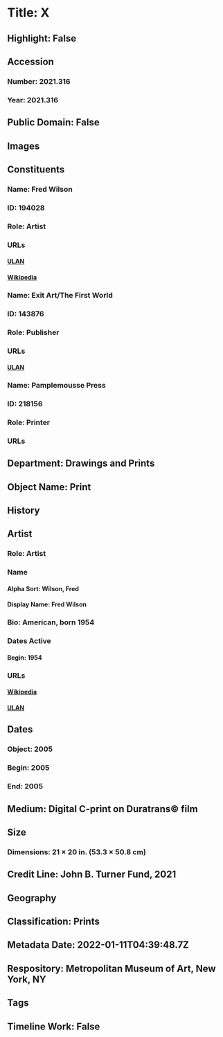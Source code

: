 # Title: X
## Highlight: False
## Accession
### Number: 2021.316
### Year: 2021.316
## Public Domain: False
## Images
## Constituents
### Name: Fred Wilson
### ID: 194028
### Role: Artist
### URLs
#### [ULAN](http://vocab.getty.edu/page/ulan/500231677)
#### [Wikipedia](https://www.wikidata.org/wiki/Q5496574)
### Name: Exit Art/The First World
### ID: 143876
### Role: Publisher
### URLs
#### [ULAN](http://vocab.getty.edu/page/ulan/500372501)
### Name: Pamplemousse Press
### ID: 218156
### Role: Printer
### URLs
## Department: Drawings and Prints
## Object Name: Print
## History
## Artist
### Role: Artist
### Name
#### Alpha Sort: Wilson, Fred
#### Display Name: Fred Wilson
### Bio: American, born 1954
### Dates Active
#### Begin: 1954
### URLs
#### [Wikipedia](https://www.wikidata.org/wiki/Q5496574)
#### [ULAN](http://vocab.getty.edu/page/ulan/500231677)
## Dates
### Object: 2005
### Begin: 2005
### End: 2005
## Medium: Digital C-print on Duratrans© film
## Size
### Dimensions: 21 × 20 in. (53.3 × 50.8 cm)
## Credit Line: John B. Turner Fund, 2021
## Geography
## Classification: Prints
## Metadata Date: 2022-01-11T04:39:48.7Z
## Respository: Metropolitan Museum of Art, New York, NY
## Tags
## Timeline Work: False
